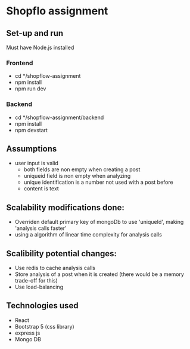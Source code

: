 # Shopflo assignment

## Set-up and run

Must have Node.js installed

### Frontend

- cd \*/shopflow-assignment
- npm install
- npm run dev

### Backend

- cd \*/shopflow-assignment/backend
- npm install
- npm devstart

## Assumptions

- user input is valid
  - both fields are non empty when creating a post
  - uniqueid field is non empty when analyzing
  - unique identification is a number not used with a post before
  - content is text

## Scalability modifications done:

- Overriden default primary key of mongoDb to use 'uniqueId',
  making 'analysis calls faster'
- using a algorithm of linear time complexity for analysis calls

## Scalibility potential changes:

- Use redis to cache analysis calls
- Store analysis of a post when it is created
  (there would be a memory trade-off for this)
- Use load-balancing

## Technologies used

- React
- Bootstrap 5 (css library)
- express js
- Mongo DB
